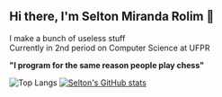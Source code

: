## Hi there, I'm Selton Miranda Rolim 👋
 
I make a bunch of useless stuff <br/>
Currently in 2nd period on Computer Science at UFPR

**"I program for the same reason people play chess"**

![Top Langs](https://github-readme-stats.vercel.app/api/top-langs/?username=SeltonMiranda&theme=tokyonight)
[![Selton's GitHub stats](https://github-readme-stats.vercel.app/api?username=SeltonMiranda&theme=tokyonight)](https://github.com/anuraghazra/github-readme-stats)

